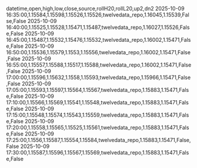 datetime,open,high,low,close,source,rollH20,rollL20,up2,dn2
2025-10-09 16:35:00,1.15584,1.15598,1.15526,1.15526,twelvedata_repo,1.16045,1.15539,False,False
2025-10-09 16:40:00,1.15525,1.15528,1.15471,1.15487,twelvedata_repo,1.16027,1.15526,False,False
2025-10-09 16:45:00,1.15487,1.15532,1.15476,1.15532,twelvedata_repo,1.16002,1.15471,False,False
2025-10-09 16:50:00,1.15536,1.15579,1.1553,1.15556,twelvedata_repo,1.16002,1.15471,False,False
2025-10-09 16:55:00,1.15557,1.15588,1.15517,1.15588,twelvedata_repo,1.16002,1.15471,False,False
2025-10-09 17:00:00,1.15596,1.15632,1.1558,1.15593,twelvedata_repo,1.15966,1.15471,False,False
2025-10-09 17:05:00,1.15593,1.15597,1.15564,1.15567,twelvedata_repo,1.15883,1.15471,False,False
2025-10-09 17:10:00,1.15566,1.15569,1.15541,1.15548,twelvedata_repo,1.15883,1.15471,False,False
2025-10-09 17:15:00,1.15548,1.15574,1.15543,1.15559,twelvedata_repo,1.15883,1.15471,False,False
2025-10-09 17:20:00,1.15558,1.15565,1.15525,1.15561,twelvedata_repo,1.15883,1.15471,False,False
2025-10-09 17:25:00,1.1556,1.15587,1.15554,1.15584,twelvedata_repo,1.15883,1.15471,False,False
2025-10-09 17:30:00,1.15587,1.15596,1.15567,1.15569,twelvedata_repo,1.15883,1.15471,False,False
